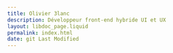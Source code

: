 ```yaml
---
title: Olivier 3lanc
description: Développeur front-end hybride UI et UX
layout: libdoc_page.liquid
permalink: index.html
date: git Last Modified
---
```







